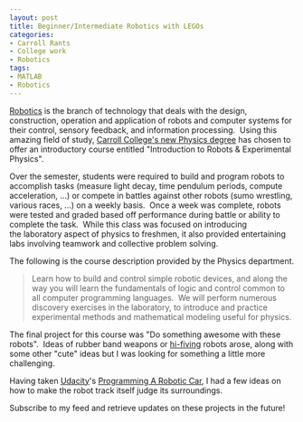 ```yaml
---
layout: post
title: Beginner/Intermediate Robotics with LEGOs
categories:
- Carroll Rants
- College work
- Robotics
tags:
- MATLAB
- Robotics
---
```

<a title="&quot;Robotics&quot; by Wikipedia" href="http://en.wikipedia.org/wiki/Robotics" target="\_blank">Robotics</a> is the branch of technology that deals with the design, construction, operation and application of robots and computer systems for their control, sensory feedback, and information processing.  Using this amazing field of study, <a title="Carroll's Physics major" href="http://www.carroll.edu/academics/majors/physics/" target="\_blank">Carroll College's new Physics degree</a> has chosen to offer an introductory course entitled "Introduction to Robots &amp; Experimental Physics".

<!--more-->

Over the semester, students were required to build and program robots to accomplish tasks (measure light decay, time pendulum periods, compute acceleration, ...) or compete in battles against other robots (sumo wrestling, various races, ...) on a weekly basis.  Once a week was complete, robots were tested and graded based off performance during battle or ability to complete the task.  While this class was focused on introducing the laboratory aspect of physics to freshmen, it also provided entertaining labs involving teamwork and collective problem solving.

The following is the course description provided by the Physics department.
<blockquote>Learn how to build and control simple robotic devices, and along the way you will learn the fundamentals of logic and control common to all computer programming languages.  We will perform numerous discovery exercises in the laboratory, to introduce and practice experimental methods and mathematical modeling useful for physics.</blockquote>
The final project for this course was "Do something awesome with these robots".  Ideas of rubber band weapons or <a title="&quot;High five!&quot; -Borat" href="http://en.wikipedia.org/wiki/High_five" target="\_blank">hi-fiving</a> robots arose, along with some other "cute" ideas but I was looking for something a little more challenging.

Having taken <a title="Learn. Think. Do." href="http://www.udacity.com/" target="\_blank">Udacity</a>'s <a title="Artificial Intelligence for Robotics" href="http://www.udacity.com/overview/Course/cs373/" target="\_blank">Programming A Robotic Car</a>, I had a few ideas on how to make the robot track itself judge its surroundings.

Subscribe to my feed and retrieve updates on these projects in the future!

<!--

nate note:

links

https://www.google.com/search?q=fixed+two+wheel+drive&amp;sugexp=chrome,mod%3D0&amp;um=1&amp;ie=UTF-8&amp;hl=en&amp;tbm=isch&amp;source=og&amp;sa=N&amp;tab=wi&amp;ei=I0nWUITZNqP3igLAwoDYCA&amp;biw=1440&amp;bih=809&amp;sei=JUnWUIK6L-eWjALagIHQBg#q=differential+drive+model&amp;um=1&amp;hl=en&amp;tbo=d&amp;tbm=isch&amp;tbs=simg:CAESEgmS4xysCfehhCEt4nv1olmyTg&amp;iact=hc&amp;vpx=1151&amp;vpy=227&amp;dur=1111&amp;hovh=203&amp;hovw=248&amp;tx=36&amp;ty=296&amp;sig=116833792623992946526&amp;ei=k3vWULKEBan5igKS-IG4Cw&amp;page=3&amp;tbnh=148&amp;tbnw=181&amp;ved=1t:722,r:2,s:100&amp;bav=on.2,or.r_gc.r_pw.r_cp.r_qf.&amp;bvm=bv.1355534169,d.cGE&amp;fp=b766daaf07a01a4e&amp;bpcl=40096503&amp;biw=1440&amp;bih=809

http://www.scielo.br/scielo.php?script=sci_arttext&amp;pid=S0103-17592008000400003

-->
